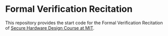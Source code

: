 
# Formal Verification Recitation

This repository provides the start code for the Formal Verification Recitation of [Secure Hardware Design Course at MIT](http://shd.mit.edu).

